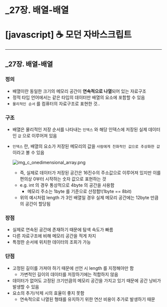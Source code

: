 # _27장. 배열-배열

# [javascript] ☕ 모던 자바스크립트

---

## _27장. 배열-배열

### 정의

- 배열이란 동일한 크기의 메모리 공간이 **연속적으로 나열**되어 있는 자료구조
- 정적 타입 언어에서는 같은 타입의 데이터만 배열의 요소에 포함할 수 있음
- `물리적인 순서` 를 컴퓨터의 자료구조로 표현한 것..

### 구조

- 배열은 물리적인 저장 순서를 나타내는 `인덱스` 와 해당 인덱스에 저장된 실제 데이터인 `값` 으로 이루어져 있음
- `인덱스` 란, 배열의 요소가 저장된 메모리의 값을 `사람에게 친화적인 값으로 추상화한 값` 이라고 볼 수 있음
    
    ![img_c_onedimensional_array.png](https://s3-us-west-2.amazonaws.com/secure.notion-static.com/7e8d299b-48d1-41a2-be52-9b32ded246d8/img_c_onedimensional_array.png)
    
    - 즉, 실제로 데이터가 저장된 공간은 16진수의 주소값으로 이루어져 있지만 이를 편의상 0부터 시작하는 숫자 값으로 표현하는 것
    - e.g. int 의 경우 통상적으로 4byte 의 공간을 사용함
        - 메모리 주소는 1byte 를 기준으로 산정함!(1byte == 8bit)
    - 위의 예시처럼 length 가 3인 배열일 경우 실제 메모리 공간에는 12byte 만큼의 공간이 할당됨

### 장점

- 실제로 연속된 공간에 존재하기 때문에 탐색 속도가 빠름
- 다른 자료구조에 비해 메모리 공간을 적게 차지
- 특정한 순서에 위치한 데이터의 조회가 가능

### 단점

- 고정된 길이를 가져야 하기 때문에 선언 시 length 를 지정해야만 함
    - 가변적인 길이의 데이터를 저장하기에는 적합하지 않음
- 데이터가 없어도 고정된 크기만큼의 메모리 공간을 가지고 있기 때문에 공간 낭비가 발생할 수 있음
- 요소의 추가/삭제 시의 효율이 좋지 못함
    - 연속적으로 나열된 형태를 유지하기 위한 연산 비용이 추가로 발생하기 때문